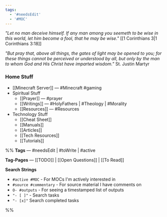 ```yaml
---
tags:
  - '#needsEdit'
  - '#MOC'
---
```


_"Let no man deceive himself. If any man among you seemeth to be wise in this world, let him become a fool, that he may be wise."_ [[1 Corinthians 3|1 Corinthians 3:18]]

_"But pray that, above all things, the gates of light may be opened to you; for these things cannot be perceived or understood by all, but only by the man to whom God and His Christ have imparted wisdom."_ St. Justin Martyr

### Home Stuff

- [[Minecraft Server]] — #Minecraft #gaming
- Spiritual Stuff
    - [[Prayer]] — #prayer
    - [[Writings]] — #HolyFathers | #Theology | #Morality
    - [[Resources]] — #Resources
- Technology Stuff
    - [[Cheat Sheet]]
    - [[Manuals]]
    - [[Articles]]
    - [[Tech Resources]]
    - [[Tutorials]]

%%
**Tags** — #needsEdit | #toWrite | #active

**Tag-Pages** — [[TODO]] | [[Open Questions]] | [[To Read]]

**Search Strings**

- `#active #MOC` - For MOCs I'm actively interested in
- `#source #commentary` - For source material I have comments on
- `O- #outputs` - For seeing a timestamped list of outputs
- `"- [ ]"` - Search tasks
- `"- [x]"` Search completed tasks

%%
